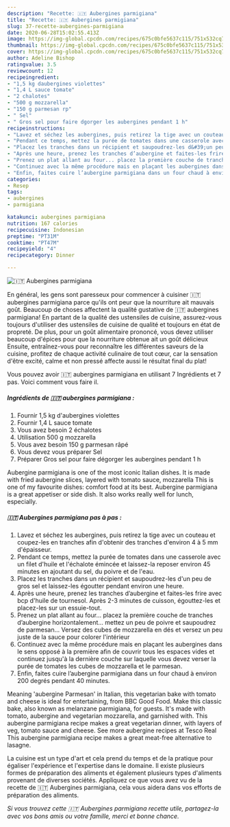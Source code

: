 ```yaml
---
description: "Recette: 🇮🇹 Aubergines parmigiana"
title: "Recette: 🇮🇹 Aubergines parmigiana"
slug: 37-recette-aubergines-parmigiana
date: 2020-06-28T15:02:55.413Z
image: https://img-global.cpcdn.com/recipes/675c0bfe5637c115/751x532cq70/🇮🇹-aubergines-parmigiana-photo-principale-de-la-recette.jpg
thumbnail: https://img-global.cpcdn.com/recipes/675c0bfe5637c115/751x532cq70/🇮🇹-aubergines-parmigiana-photo-principale-de-la-recette.jpg
cover: https://img-global.cpcdn.com/recipes/675c0bfe5637c115/751x532cq70/🇮🇹-aubergines-parmigiana-photo-principale-de-la-recette.jpg
author: Adeline Bishop
ratingvalue: 3.5
reviewcount: 12
recipeingredient:
- "1,5 kg daubergines violettes"
- "1,4 L sauce tomate"
- "2 chalotes"
- "500 g mozzarella"
- "150 g parmesan rp"
- " Sel"
- " Gros sel pour faire dgorger les aubergines pendant 1 h"
recipeinstructions:
- "Lavez et séchez les aubergines, puis retirez la tige avec un couteau et coupez-les en tranches afin d&#39;obtenir des tranches d&#39;environ 4 à 5 mm d&#39;épaisseur."
- "Pendant ce temps, mettez la purée de tomates dans une casserole avec un filet d&#39;huile et l&#39;échalote émincée et laissez-la reposer environ 45 minutes en ajoutant du sel, du poivre et de l&#39;eau."
- "Placez les tranches dans un récipient et saupoudrez-les d&#39;un peu de gros sel et laissez-les égoutter pendant environ une heure."
- "Après une heure, prenez les tranches d’aubergine et faites-les frire avec bcp d&#39;huile de tournesol. Après 2-3 minutes de cuisson, égouttez-les et placez-les sur un essuie-tout."
- "Prenez un plat allant au four... placez la première couche de tranches d’aubergine horizontalement... mettez un peu de poivre et saupoudrez de parmesan... Versez des cubes de mozzarella en dés et versez un peu juste de la sauce pour colorer l&#39;intérieur"
- "Continuez avec la même procédure mais en plaçant les aubergines dans le sens opposé à la première afin de couvrir tous les espaces vides et continuez jusqu&#39;à la dernière couche sur laquelle vous devez verser la purée de tomates les cubes de mozzarella et le parmesan."
- "Enfin, faites cuire l’aubergine parmigiana dans un four chaud à environ 200 degrés pendant 40 minutes."
categories:
- Resep
tags:
- aubergines
- parmigiana

katakunci: aubergines parmigiana 
nutrition: 167 calories
recipecuisine: Indonesian
preptime: "PT31M"
cooktime: "PT47M"
recipeyield: "4"
recipecategory: Dinner

---
```



![🇮🇹 Aubergines parmigiana](https://img-global.cpcdn.com/recipes/675c0bfe5637c115/751x532cq70/🇮🇹-aubergines-parmigiana-photo-principale-de-la-recette.jpg)

En général, les gens sont paresseux pour commencer à cuisiner 🇮🇹 aubergines parmigiana parce qu'ils ont peur que la nourriture ait mauvais goût. Beaucoup de choses affectent la qualité gustative de 🇮🇹 aubergines parmigiana! En partant de la qualité des ustensiles de cuisine, assurez-vous toujours d'utiliser des ustensiles de cuisine de qualité et toujours en état de propreté. De plus, pour un goût alimentaire prononcé, vous devez utiliser beaucoup d'épices pour que la nourriture obtenue ait un goût délicieux Ensuite, entraînez-vous pour reconnaître les différentes saveurs de la cuisine, profitez de chaque activité culinaire de tout cœur, car la sensation d'être excité, calme et non pressé affecte aussi le résultat final du plat!

<!--inarticleads1-->

Vous pouvez avoir 🇮🇹 aubergines parmigiana en utilisant 7 Ingrédients et 7 pas. Voici comment vous faire il.

##### Ingrédients de 🇮🇹 aubergines parmigiana :

1. Fournir 1,5 kg d&#39;aubergines violettes
1. Fournir 1,4 L sauce tomate
1. Vous avez besoin 2 échalotes
1. Utilisation 500 g mozzarella
1. Vous avez besoin 150 g parmesan râpé
1. Vous devez vous préparer  Sel
1. Préparer  Gros sel pour faire dégorger les aubergines pendant 1 h


Aubergine parmigiana is one of the most iconic Italian dishes. It is made with fried aubergine slices, layered with tomato sauce, mozzarella This is one of my favourite dishes: comfort food at its best. Aubergine parmigiana is a great appetiser or side dish. It also works really well for lunch, especially. 

<!--inarticleads2-->

##### 🇮🇹 Aubergines parmigiana pas à pas :

1. Lavez et séchez les aubergines, puis retirez la tige avec un couteau et coupez-les en tranches afin d&#39;obtenir des tranches d&#39;environ 4 à 5 mm d&#39;épaisseur.
1. Pendant ce temps, mettez la purée de tomates dans une casserole avec un filet d&#39;huile et l&#39;échalote émincée et laissez-la reposer environ 45 minutes en ajoutant du sel, du poivre et de l&#39;eau.
1. Placez les tranches dans un récipient et saupoudrez-les d&#39;un peu de gros sel et laissez-les égoutter pendant environ une heure.
1. Après une heure, prenez les tranches d’aubergine et faites-les frire avec bcp d&#39;huile de tournesol. Après 2-3 minutes de cuisson, égouttez-les et placez-les sur un essuie-tout.
1. Prenez un plat allant au four... placez la première couche de tranches d’aubergine horizontalement... mettez un peu de poivre et saupoudrez de parmesan... Versez des cubes de mozzarella en dés et versez un peu juste de la sauce pour colorer l&#39;intérieur
1. Continuez avec la même procédure mais en plaçant les aubergines dans le sens opposé à la première afin de couvrir tous les espaces vides et continuez jusqu&#39;à la dernière couche sur laquelle vous devez verser la purée de tomates les cubes de mozzarella et le parmesan.
1. Enfin, faites cuire l’aubergine parmigiana dans un four chaud à environ 200 degrés pendant 40 minutes.


Meaning &#39;aubergine Parmesan&#39; in Italian, this vegetarian bake with tomato and cheese is ideal for entertaining, from BBC Good Food. Make this classic bake, also known as melanzane parmigiana, for guests. It&#39;s made with tomato, aubergine and vegetarian mozzarella, and garnished with. This aubergine parmigiana recipe makes a great vegetarian dinner, with layers of veg, tomato sauce and cheese. See more aubergine recipes at Tesco Real This aubergine parmigiana recipe makes a great meat-free alternative to lasagne. 

<!--inarticleads1-->

<p>
La cuisine est un type d'art et cela prend du temps et de la pratique pour égaliser l'expérience et l'expertise dans le domaine. Il existe plusieurs formes de préparation des aliments et également plusieurs types d'aliments provenant de diverses sociétés. Appliquez ce que vous avez vu de la recette de 🇮🇹 Aubergines parmigiana, cela vous aidera dans vos efforts de préparation des aliments.
</p>

<p>
<i>Si vous trouvez cette 🇮🇹 Aubergines parmigiana recette utile, partagez-la avec vos bons amis ou votre famille, merci et bonne chance.</i>
</p>
